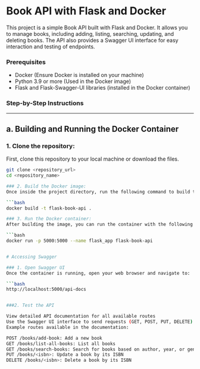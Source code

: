 # Book API with Flask and Docker

This project is a simple Book API built with Flask and Docker. It allows you to manage books, including adding, listing, searching, updating, and deleting books. The API also provides a Swagger UI interface for easy interaction and testing of endpoints.

### Prerequisites

- Docker (Ensure Docker is installed on your machine)
- Python 3.9 or more (Used in the Docker image)
- Flask and Flask-Swagger-UI libraries (installed in the Docker container)

### Step-by-Step Instructions

---

## a. **Building and Running the Docker Container**

### 1. Clone the repository:
First, clone this repository to your local machine or download the files.

```bash
git clone <repository_url>
cd <repository_name>

### 2. Build the Docker image:
Once inside the project directory, run the following command to build the Docker image.

```bash
docker build -t flask-book-api .

### 3. Run the Docker container:
After building the image, you can run the container with the following command:

```bash
docker run -p 5000:5000 --name flask_app flask-book-api


# Accessing Swagger

### 1. Open Swagger UI
Once the container is running, open your web browser and navigate to:

```bash
http://localhost:5000/api-docs


###2. Test the API

View detailed API documentation for all available routes
Use the Swagger UI interface to send requests (GET, POST, PUT, DELETE) and see responses directly in the browser
Example routes available in the documentation:

POST /books/add-book: Add a new book
GET /books/list-all-books: List all books
GET /books/search-books: Search for books based on author, year, or genre
PUT /books/<isbn>: Update a book by its ISBN
DELETE /books/<isbn>: Delete a book by its ISBN


